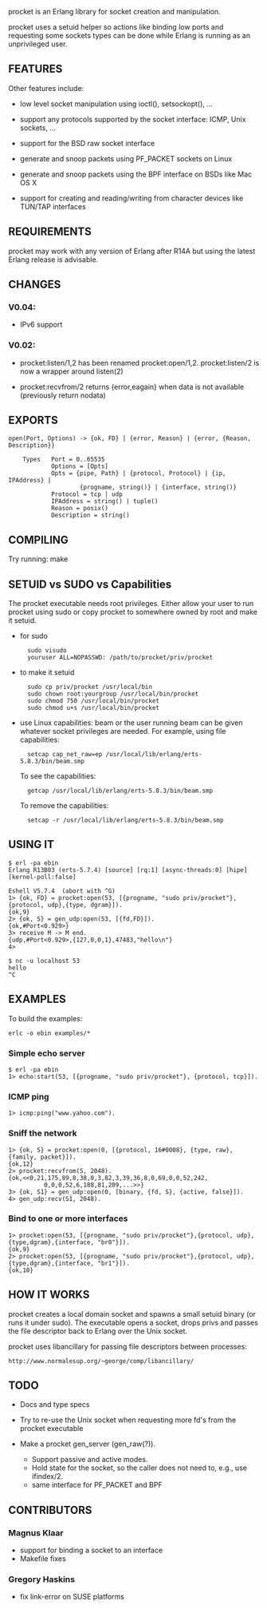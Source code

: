 
procket is an Erlang library for socket creation and manipulation.

procket uses a setuid helper so actions like binding low ports and
requesting some sockets types can be done while Erlang is running as an
unprivileged user.


## FEATURES

Other features include:

* low level socket manipulation using ioctl(), setsockopt(), ...

* support any protocols supported by the socket interface: ICMP, Unix
  sockets, ...

* support for the BSD raw socket interface

* generate and snoop packets using PF_PACKET sockets on Linux

* generate and snoop packets using the BPF interface on BSDs like Mac OS X

* support for creating and reading/writing from character devices like
  TUN/TAP interfaces


## REQUIREMENTS

procket may work with any version of Erlang after R14A but using
the latest Erlang release is advisable.


## CHANGES

### V0.04:
* IPv6 support

### V0.02:
* procket:listen/1,2 has been renamed procket:open/1,2. procket:listen/2
  is now a wrapper around listen(2)

* procket:recvfrom/2 returns {error,eagain} when data is not available
  (previously return nodata)


## EXPORTS

    open(Port, Options) -> {ok, FD} | {error, Reason} | {error, {Reason, Description}}
    
        Types   Port = 0..65535
                Options = [Opts]
                Opts = {pipe, Path} | {protocol, Protocol} | {ip, IPAddress} |
                        {progname, string()} | {interface, string()}
                Protocol = tcp | udp
                IPAddress = string() | tuple()
                Reason = posix()
                Description = string()


## COMPILING

Try running: make


## SETUID vs SUDO vs Capabilities

The procket executable needs root privileges. Either allow your user to
run procket using sudo or copy procket to somewhere owned by root and
make it setuid.

* for sudo

        sudo visudo
        youruser ALL=NOPASSWD: /path/to/procket/priv/procket

* to make it setuid

        sudo cp priv/procket /usr/local/bin
        sudo chown root:yourgroup /usr/local/bin/procket
        sudo chmod 750 /usr/local/bin/procket
        sudo chmod u+s /usr/local/bin/procket

* use Linux capabilities: beam or the user running beam can be
given whatever socket privileges are needed. For example, using file
capabilities:

        setcap cap_net_raw=ep /usr/local/lib/erlang/erts-5.8.3/bin/beam.smp

    To see the capabilities:

        getcap /usr/local/lib/erlang/erts-5.8.3/bin/beam.smp
    
    To remove the capabilities:

        setcap -r /usr/local/lib/erlang/erts-5.8.3/bin/beam.smp


## USING IT

    $ erl -pa ebin
    Erlang R13B03 (erts-5.7.4) [source] [rq:1] [async-threads:0] [hipe] [kernel-poll:false]
    
    Eshell V5.7.4  (abort with ^G)
    1> {ok, FD} = procket:open(53, [{progname, "sudo priv/procket"},{protocol, udp},{type, dgram}]).
    {ok,9}
    2> {ok, S} = gen_udp:open(53, [{fd,FD}]).
    {ok,#Port<0.929>}
    3> receive M -> M end.
    {udp,#Port<0.929>,{127,0,0,1},47483,"hello\n"}
    4>
    
    $ nc -u localhost 53
    hello
    ^C


## EXAMPLES

To build the examples:

    erlc -o ebin examples/*

### Simple echo server

    $ erl -pa ebin
    1> echo:start(53, [{progname, "sudo priv/procket"}, {protocol, tcp}]).

### ICMP ping

    1> icmp:ping("www.yahoo.com").

### Sniff the network

    1> {ok, S} = procket:open(0, [{protocol, 16#0008}, {type, raw}, {family, packet}]).
    {ok,12}
    2> procket:recvfrom(S, 2048).
    {ok,<<0,21,175,89,8,38,0,3,82,3,39,36,8,0,69,0,0,52,242,
              0,0,0,52,6,188,81,209,...>>}
    3> {ok, S1} = gen_udp:open(0, [binary, {fd, S}, {active, false}]).
    4> gen_udp:recv(S1, 2048).

### Bind to one or more interfaces

    1> procket:open(53, [{progname, "sudo priv/procket"},{protocol, udp},{type,dgram},{interface, "br0"}]).
    {ok,9}
    2> procket:open(53, [{progname, "sudo priv/procket"},{protocol, udp},{type,dgram},{interface, "br1"}]).
    {ok,10}


## HOW IT WORKS

procket creates a local domain socket and spawns a small setuid binary
(or runs it under sudo). The executable opens a socket, drops privs and
passes the file descriptor back to Erlang over the Unix socket.

procket uses libancillary for passing file descriptors between processes:

    http://www.normalesup.org/~george/comp/libancillary/


## TODO

* Docs and type specs

* Try to re-use the Unix socket when requesting more fd's from the procket
  executable

* Make a procket gen\_server (gen\_raw(?)).
    * Support passive and active modes.
    * Hold state for the socket, so the caller does not need to, e.g.,
      use ifindex/2.
    * same interface for PF_PACKET and BPF


## CONTRIBUTORS

### Magnus Klaar
* support for binding a socket to an interface
* Makefile fixes

### Gregory Haskins
* fix link-error on SUSE platforms
